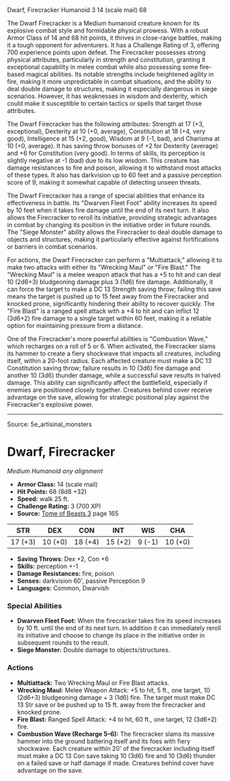 <MonsterName/>Dwarf, Firecracker</MonsterName>
<CreatureType/>Humanoid</CreatureType>
<CR/>3</CR>
<AC/>14 (scale mail)</AC>
<HP/>68</HP>
<summary>The Dwarf Firecracker is a Medium humanoid creature known for its explosive combat style and formidable physical prowess. With a robust Armor Class of 14 and 68 hit points, it thrives in close-range battles, making it a tough opponent for adventurers. It has a Challenge Rating of 3, offering 700 experience points upon defeat. The Firecracker possesses strong physical attributes, particularly in strength and constitution, granting it exceptional capability in melee combat while also possessing some fire-based magical abilities. Its notable strengths include heightened agility in fire, making it more unpredictable in combat situations, and the ability to deal double damage to structures, making it especially dangerous in siege scenarios. However, it has weaknesses in wisdom and dexterity, which could make it susceptible to certain tactics or spells that target those attributes.</summary>

<detail>

The Dwarf Firecracker has the following attributes: Strength at 17 (+3, exceptional), Dexterity at 10 (+0, average), Constitution at 18 (+4, very good), Intelligence at 15 (+2, good), Wisdom at 9 (-1, bad), and Charisma at 10 (+0, average). It has saving throw bonuses of +2 for Dexterity (average) and +6 for Constitution (very good). In terms of skills, its perception is slightly negative at -1 (bad) due to its low wisdom. This creature has damage resistances to fire and poison, allowing it to withstand most attacks of these types. It also has darkvision up to 60 feet and a passive perception score of 9, making it somewhat capable of detecting unseen threats.

The Dwarf Firecracker has a range of special abilities that enhance its effectiveness in battle. Its "Dwarven Fleet Foot" ability increases its speed by 10 feet when it takes fire damage until the end of its next turn. It also allows the Firecracker to reroll its initiative, providing strategic advantages in combat by changing its position in the initiative order in future rounds. The "Siege Monster" ability allows the Firecracker to deal double damage to objects and structures, making it particularly effective against fortifications or barriers in combat scenarios.

For actions, the Dwarf Firecracker can perform a "Multiattack," allowing it to make two attacks with either its "Wrecking Maul" or "Fire Blast." The "Wrecking Maul" is a melee weapon attack that has a +5 to hit and can deal 10 (2d6+3) bludgeoning damage plus 3 (1d6) fire damage. Additionally, it can force the target to make a DC 13 Strength saving throw; failing this save means the target is pushed up to 15 feet away from the Firecracker and knocked prone, significantly hindering their ability to recover quickly. The "Fire Blast" is a ranged spell attack with a +4 to hit and can inflict 12 (3d6+2) fire damage to a single target within 60 feet, making it a reliable option for maintaining pressure from a distance.

One of the Firecracker's more powerful abilities is "Combustion Wave," which recharges on a roll of 5 or 6. When activated, the Firecracker slams its hammer to create a fiery shockwave that impacts all creatures, including itself, within a 20-foot radius. Each affected creature must make a DC 13 Constitution saving throw; failure results in 10 (3d6) fire damage and another 10 (3d6) thunder damage, while a successful save results in halved damage. This ability can significantly affect the battlefield, especially if enemies are positioned closely together. Creatures behind cover receive advantage on the save, allowing for strategic positional play against the Firecracker's explosive power.</detail>



---

Source: 5e_artisinal_monsters

# Dwarf, Firecracker

*Medium* *Humanoid* *any alignment*

- **Armor Class:** 14 (scale mail)
- **Hit Points:** 68 (8d8 +32)
- **Speed:** walk 25 ft.
- **Challenge Rating:** 3 (700 XP)
- **Source:** [Tome of Beasts 3](https://koboldpress.com/kpstore/product/tome-of-beasts-3-for-5th-edition/) page 165

| STR | DEX | CON | INT | WIS | CHA |
| --- | --- | --- | --- | --- | --- |
| 17 (+3) | 10 (+0) | 18 (+4) | 15 (+2) | 9 (-1) | 10 (+0) |

- **Saving Throws**: Dex +2, Con +6
- **Skills:** perception +-1
- **Damage Resistances:** fire, poison
- **Senses:** darkvision 60', passive Perception 9
- **Languages:** Common, Dwarvish

### Special Abilities

- **Dwarven Fleet Foot:** When the firecracker takes fire its speed increases by 10 ft. until the end of its next turn. In addition it can immediately reroll its initiative and choose to change its place in the initiative order in subsequent rounds to the result.
- **Siege Monster:** Double damage to objects/structures.

### Actions

- **Multiattack:** Two Wrecking Maul or Fire Blast attacks.
- **Wrecking Maul:** Melee Weapon Attack: +5 to hit, 5 ft., one target, 10 (2d6+3) bludgeoning damage + 3 (1d6) fire. The target must make DC 13 Str save or be pushed up to 15 ft. away from the firecracker and knocked prone.
- **Fire Blast:** Ranged Spell Attack: +4 to hit, 60 ft., one target, 12 (3d6+2) fire.
- **Combustion Wave (Recharge 5–6):** The firecracker slams its massive hammer into the ground battering itself and its foes with fiery shockwave. Each creature within 20' of the firecracker including itself must make a DC 13 Con save taking 10 (3d6) fire and 10 (3d6) thunder on a failed save or half damage if made. Creatures behind cover have advantage on the save.




